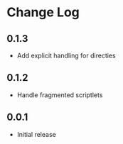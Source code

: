 # Change Log

## 0.1.3

- Add explicit handling for directies

## 0.1.2

- Handle fragmented scriptlets

## 0.0.1

- Initial release
